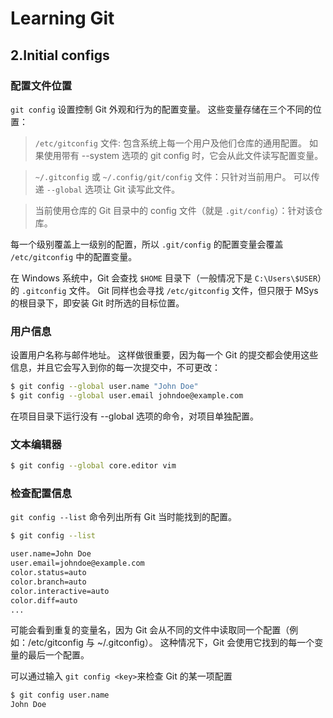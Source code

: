 # Learning Git

## 2.Initial configs

### 配置文件位置

 `git config` 设置控制 Git 外观和行为的配置变量。 这些变量存储在三个不同的位置：

>`/etc/gitconfig` 文件: 包含系统上每一个用户及他们仓库的通用配置。 如果使用带有 --system 选项的 git config 时，它会从此文件读写配置变量。  

>`~/.gitconfig` 或 `~/.config/git/config` 文件：只针对当前用户。 可以传递 `--global` 选项让 Git 读写此文件。

>当前使用仓库的 Git 目录中的 config 文件（就是 `.git/config`）：针对该仓库。

每一个级别覆盖上一级别的配置，所以 `.git/config` 的配置变量会覆盖 `/etc/gitconfig` 中的配置变量。

在 Windows 系统中，Git 会查找 `$HOME` 目录下（一般情况下是 `C:\Users\$USER`）的 `.gitconfig` 文件。 Git 同样也会寻找 `/etc/gitconfig` 文件，但只限于 MSys 的根目录下，即安装 Git 时所选的目标位置。

### 用户信息

设置用户名称与邮件地址。 这样做很重要，因为每一个 Git 的提交都会使用这些信息，并且它会写入到你的每一次提交中，不可更改：

```` bash
$ git config --global user.name "John Doe"
$ git config --global user.email johndoe@example.com
````

在项目目录下运行没有 --global 选项的命令，对项目单独配置。


### 文本编辑器

```` bash
$ git config --global core.editor vim
````

### 检查配置信息

`git config --list` 命令列出所有 Git 当时能找到的配置。

```` bash
$ git config --list

user.name=John Doe
user.email=johndoe@example.com
color.status=auto
color.branch=auto
color.interactive=auto
color.diff=auto
...
````

可能会看到重复的变量名，因为 Git 会从不同的文件中读取同一个配置（例如：/etc/gitconfig 与 ~/.gitconfig）。 这种情况下，Git 会使用它找到的每一个变量的最后一个配置。

可以通过输入 `git config <key>`来检查 Git 的某一项配置

``` bash
$ git config user.name
John Doe
```